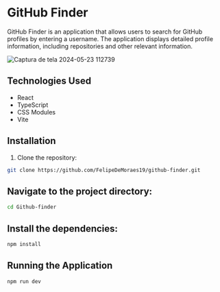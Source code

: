 # GitHub Finder

GitHub Finder is an application that allows users to search for GitHub profiles by entering a username. The application displays detailed profile information, including repositories and other relevant information.

![Captura de tela 2024-05-23 112739](https://github.com/FelipeDeMoraes19/GitHub-Finder/assets/133254329/c8984b84-a98a-4da5-a4c6-e7c43277e143)


## Technologies Used

- React
- TypeScript
- CSS Modules
- Vite

## Installation

1. Clone the repository:

```bash
git clone https://github.com/FelipeDeMoraes19/github-finder.git
```
## Navigate to the project directory:

```bash
cd Github-finder
```
## Install the dependencies:
```bash
npm install
```
## Running the Application
```bash
npm run dev
```
